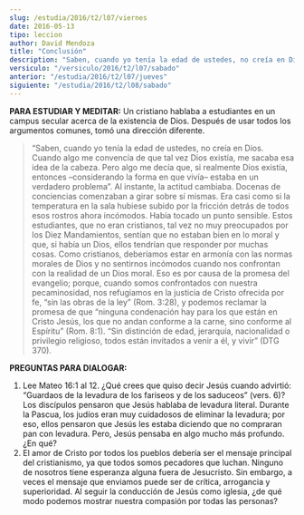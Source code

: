 ```yaml
---
slug: /estudia/2016/t2/l07/viernes
date: 2016-05-13
tipo: leccion
author: David Mendoza
title: "Conclusión"
description: "Saben, cuando yo tenía la edad de ustedes, no creía en Dios. Cuando algo me  convencía de que tal vez Dios existía, me sacaba esa idea de la cabeza. Pero  algo me decía que, si realmente Dios existía, entonces –considerando la forma  en que vivía– estaba en un verdadero..."
versiculo: "/versiculo/2016/t2/l07/sabado"
anterior: "/estudia/2016/t2/l07/jueves"
siguiente: "/estudia/2016/t2/l08/sabado"
---
```


**PARA ESTUDIAR Y MEDITAR:** Un cristiano hablaba a estudiantes en un campus secular acerca de la existencia de Dios. Después de usar todos los argumentos comunes, tomó una dirección diferente.

> “Saben, cuando yo tenía la edad de ustedes, no creía en Dios. Cuando algo me convencía de que tal vez Dios existía, me sacaba esa idea de la cabeza. Pero algo me decía que, si realmente Dios existía, entonces –considerando la forma en que vivía– estaba en un verdadero problema”. Al instante, la actitud cambiaba. Docenas de conciencias comenzaban a girar sobre sí mismas. Era casi como si la temperatura en la sala hubiese subido por la fricción detrás de todos esos rostros ahora incómodos. Había tocado un punto sensible. Estos estudiantes, que no eran cristianos, tal vez no muy preocupados por los Diez Mandamientos, sentían que no estaban bien en lo moral y que, si había un Dios, ellos tendrían que responder por muchas cosas. Como cristianos, deberíamos estar en armonía con las normas morales de Dios y no sentirnos incómodos cuando nos confrontan con la realidad de un Dios moral. Eso es por causa de la promesa del evangelio; porque, cuando somos confrontados con nuestra pecaminosidad, nos refugiamos en la justicia de Cristo ofrecida por fe, “sin las obras de la ley” (Rom. 3:28), y podemos reclamar la promesa de que “ninguna condenación hay para los que están en Cristo Jesús, los que no andan conforme a la carne, sino conforme al Espíritu” (Rom. 8:1). “Sin distinción de edad, jerarquía, nacionalidad o privilegio religioso, todos están invitados a venir a él, y vivir” (DTG 370).

**PREGUNTAS PARA DIALOGAR:**

1. Lee Mateo 16:1 al 12. ¿Qué crees que quiso decir Jesús cuando advirtió: “Guardaos de la levadura de los fariseos y de los saduceos” (vers. 6)? Los discípulos pensaron que Jesús hablaba de levadura literal. Durante la Pascua, los judíos eran muy cuidadosos de eliminar la levadura; por eso, ellos pensaron que Jesús les estaba diciendo que no compraran pan con levadura. Pero, Jesús pensaba en algo mucho más profundo. ¿En qué?
2. El amor de Cristo por todos los pueblos debería ser el mensaje principal del cristianismo, ya que todos somos pecadores que luchan. Ninguno de nosotros tiene esperanza alguna fuera de Jesucristo. Sin embargo, a veces el mensaje que enviamos puede ser de crítica, arrogancia y superioridad. Al seguir la conducción de Jesús como iglesia, ¿de qué modo podemos mostrar nuestra compasión por todas las personas?
